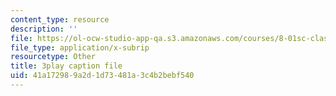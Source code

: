 ```yaml
---
content_type: resource
description: ''
file: https://ol-ocw-studio-app-qa.s3.amazonaws.com/courses/8-01sc-classical-mechanics-fall-2016/41a172989a2d1d73481a3c4b2bebf540_VZm6mxu2xlk.srt
file_type: application/x-subrip
resourcetype: Other
title: 3play caption file
uid: 41a17298-9a2d-1d73-481a-3c4b2bebf540
---
```

